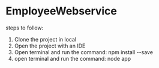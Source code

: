 # EmployeeWebservice
steps to follow:
1. Clone the project in local
2. Open the project with an IDE
3. Open terminal and run the command: npm install --save
4. open terminal and run the command: node app
